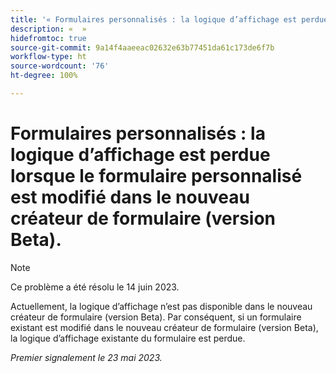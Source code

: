 ```yaml
---
title: '« Formulaires personnalisés : la logique d’affichage est perdue lorsque le formulaire personnalisé est modifié dans le nouveau créateur de formulaire (version Beta). »'
description: «  »
hidefromtoc: true
source-git-commit: 9a14f4aaeeac02632e63b77451da61c173de6f7b
workflow-type: ht
source-wordcount: '76'
ht-degree: 100%

---
```



# Formulaires personnalisés : la logique d’affichage est perdue lorsque le formulaire personnalisé est modifié dans le nouveau créateur de formulaire (version Beta).

>[!NOTE]
>
>Ce problème a été résolu le 14 juin 2023.

Actuellement, la logique d’affichage n’est pas disponible dans le nouveau créateur de formulaire (version Beta). Par conséquent, si un formulaire existant est modifié dans le nouveau créateur de formulaire (version Beta), la logique d’affichage existante du formulaire est perdue.

_Premier signalement le 23 mai 2023._

